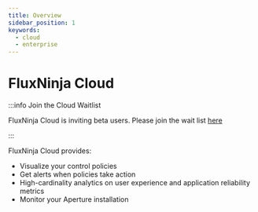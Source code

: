 ```yaml
---
title: Overview
sidebar_position: 1
keywords:
  - cloud
  - enterprise
---
```


# FluxNinja Cloud

:::info Join the Cloud Waitlist

FluxNinja Cloud is inviting beta users. Please join the wait list
[here](https://cloud.fluxninja.com/)

:::

FluxNinja Cloud provides:

- Visualize your control policies
- Get alerts when policies take action
- High-cardinality analytics on user experience and application reliability
  metrics
- Monitor your Aperture installation
